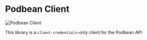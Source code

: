 # Podbean Client 

![Podbean Client](https://github.com/bootiful-podcast/rabbitmq-utilities/workflows/Podbean%20Client/badge.svg)

This library is a `client-credentials`-only client for the Podbean API
